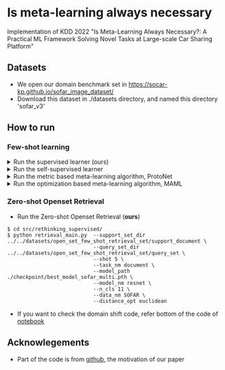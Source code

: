 # Is meta-learning always necessary
Implementation of KDD 2022 "Is Meta-Learning Always Necessary?: A Practical ML Framework Solving Novel Tasks at Large-scale Car Sharing Platform"

## Datasets
- We open our domain benchmark set in https://socar-kp.github.io/sofar_image_dataset/
- Download this dataset in ./datasets directory, and named this directory 'sofar_v3'

## How to run
### Few-shot learning
<details>
<summary>Run the supervised learner (ours)</summary>
<div markdown="1">       

```shell
$ cd src/rethinking_supervised/

# Training phase
$ python train_main.py --batch_size 4 \
                       --learning_rate 1e-5 \
                       --lr_decay_epochs 60,80 \
                       --model resnet50 \
                       --dataset SOFAR 

# Inference phase          
$ python eval_fewshot.py --batch_size 4 \
                         --epochs 200 \
                         --learning_rate 1e-3 \
                         --model resnet50 \
                         --dataset SOFAR \
                         --model_nm multi \
                         --n_ways 3 \
                         --n_shots 5 \
                         --data_root ../../datasets/sanitized_test2_v2/  
```

</div>
</details>

<details>
<summary>Run the self-supervised learner</summary>
<div markdown="1">    
  
```shell
$ cd src/rethinking_selfsupervised/

# Training phase
$ python train_main.py \
    --gpus 4 \
    --distributed_backend ddp \
    --sync_batchnorm \
    --dataset SOFAR \
    --batch_size 128 \
    --max_epochs 1000 \
    --arch resnet50 \
    --precision 16 \
    --comment wandb-comment

# Inference phase
$ python eval_fewshot.py --batch_size 4 \
                         --epochs 200 \
                         --learning_rate 1e-3 \
                         --model resnet50 \
                         --dataset SOFAR \
                         --model_nm multi \
                         --n_ways 3 \
                         --n_shots 5 \
                         --data_root ../../datasets/sanitized_test2_v2/  
```
  
</div>
</details>
<details>
<summary>Run the metric based meta-learning algorithm, ProtoNet</summary>
<div markdown="1">       

```shell
$ cd src/fewshot_Protonet/

# Training phase
$ python train_main.py --max_epoch 200 \
                       --train_shot 10 \
                       --train_way 3 \
                       --train_query 15 \
                       --test_shot 5 \
                       --test_way 3 \
                       --test_query 15 \
                       --n_gpu 4 
                       

# Inference phase
$ python eval_fewshot.py --test_shot 5 \
                         --test_way 3 \
                         --test_query 15 \
                         --dataset_nm cifarfs \
                         --model_path ./checkpoint/epoch50_loss1.414059302210808.pth \
                         --n_gpu 2 

```
  
</div>
</details>

<details>
<summary>Run the optimization based meta-learning algorithm, MAML</summary>
<div markdown="1">       
  
```shell
$ cd src/fewshot_MAML/

# Training phase
$ python train_main.py --ways 3 \
                       --shots 5 \
                       --meta_lr 0.003 \
                       --fast_lr 0.5 \
                       --meta_batch_size 32 \
                       --num_iterations 50000 
                       


# Inference phase
$ python eval_fewshot.py --ways 3 \
                         --shots 5 \
                         --meta_lr 0.003 \
                         --fast_lr 0.5 \
                         --meta_batch_size 32 \
                         --num_iterations 50000 
```

</div>
</details>



### Zero-shot Openset Retrieval
- Run the Zero-shot Openset Retrieval (**ours**)
```shell
$ cd src/rethinking_supervised/
$ python retrieval_main.py  --support_set_dir ../../datasets/open_set_few_shot_retrieval_set/support_document \
                            --query_set_dir ../../datasets/open_set_few_shot_retrieval_set/query_set \
                            --shot 5 \
                            --task_nm document \
                            --model_path ./checkpoint/best_model_sofar_multi.pth \
                            --model_nm resnet \
                            --n_cls 11 \
                            --data_nm SOFAR \
                            --distance_opt euclidean
```
- If you want to check the domain shift code, refer bottom of the code of [notebook](https://github.com/socar-esther/Is_meta_learning_always_necessary/blob/master/src/rethinking_supervised/scratch_notebook/supervised_script.ipynb)


## Acknowlegements
- Part of the code is from [github](https://github.com/WangYueFt/rfs), the motivation of our paper
